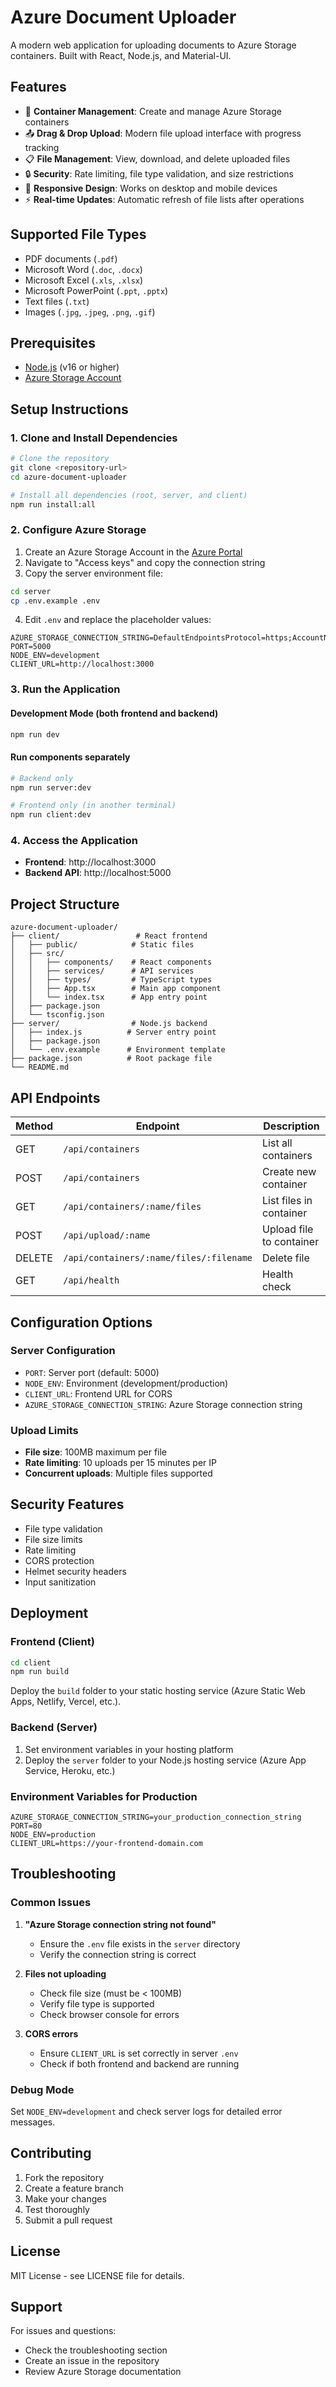 # Azure Document Uploader

A modern web application for uploading documents to Azure Storage containers. Built with React, Node.js, and Material-UI.

## Features

- 📁 **Container Management**: Create and manage Azure Storage containers
- 📤 **Drag & Drop Upload**: Modern file upload interface with progress tracking
- 📋 **File Management**: View, download, and delete uploaded files
- 🔒 **Security**: Rate limiting, file type validation, and size restrictions
- 📱 **Responsive Design**: Works on desktop and mobile devices
- ⚡ **Real-time Updates**: Automatic refresh of file lists after operations

## Supported File Types

- PDF documents (`.pdf`)
- Microsoft Word (`.doc`, `.docx`)
- Microsoft Excel (`.xls`, `.xlsx`)
- Microsoft PowerPoint (`.ppt`, `.pptx`)
- Text files (`.txt`)
- Images (`.jpg`, `.jpeg`, `.png`, `.gif`)

## Prerequisites

- [Node.js](https://nodejs.org/) (v16 or higher)
- [Azure Storage Account](https://docs.microsoft.com/en-us/azure/storage/common/storage-account-create)

## Setup Instructions

### 1. Clone and Install Dependencies

```bash
# Clone the repository
git clone <repository-url>
cd azure-document-uploader

# Install all dependencies (root, server, and client)
npm run install:all
```

### 2. Configure Azure Storage

1. Create an Azure Storage Account in the [Azure Portal](https://portal.azure.com)
2. Navigate to "Access keys" and copy the connection string
3. Copy the server environment file:

```bash
cd server
cp .env.example .env
```

4. Edit `.env` and replace the placeholder values:

```env
AZURE_STORAGE_CONNECTION_STRING=DefaultEndpointsProtocol=https;AccountName=your_account_name;AccountKey=your_account_key;EndpointSuffix=core.windows.net
PORT=5000
NODE_ENV=development
CLIENT_URL=http://localhost:3000
```

### 3. Run the Application

#### Development Mode (both frontend and backend)
```bash
npm run dev
```

#### Run components separately
```bash
# Backend only
npm run server:dev

# Frontend only (in another terminal)
npm run client:dev
```

### 4. Access the Application

- **Frontend**: http://localhost:3000
- **Backend API**: http://localhost:5000

## Project Structure

```
azure-document-uploader/
├── client/                 # React frontend
│   ├── public/            # Static files
│   ├── src/
│   │   ├── components/    # React components
│   │   ├── services/      # API services
│   │   ├── types/         # TypeScript types
│   │   ├── App.tsx        # Main app component
│   │   └── index.tsx      # App entry point
│   ├── package.json
│   └── tsconfig.json
├── server/                # Node.js backend
│   ├── index.js          # Server entry point
│   ├── package.json
│   └── .env.example      # Environment template
├── package.json          # Root package file
└── README.md
```

## API Endpoints

| Method | Endpoint | Description |
|--------|----------|-------------|
| GET | `/api/containers` | List all containers |
| POST | `/api/containers` | Create new container |
| GET | `/api/containers/:name/files` | List files in container |
| POST | `/api/upload/:name` | Upload file to container |
| DELETE | `/api/containers/:name/files/:filename` | Delete file |
| GET | `/api/health` | Health check |

## Configuration Options

### Server Configuration

- `PORT`: Server port (default: 5000)
- `NODE_ENV`: Environment (development/production)
- `CLIENT_URL`: Frontend URL for CORS
- `AZURE_STORAGE_CONNECTION_STRING`: Azure Storage connection string

### Upload Limits

- **File size**: 100MB maximum per file
- **Rate limiting**: 10 uploads per 15 minutes per IP
- **Concurrent uploads**: Multiple files supported

## Security Features

- File type validation
- File size limits
- Rate limiting
- CORS protection
- Helmet security headers
- Input sanitization

## Deployment

### Frontend (Client)

```bash
cd client
npm run build
```

Deploy the `build` folder to your static hosting service (Azure Static Web Apps, Netlify, Vercel, etc.).

### Backend (Server)

1. Set environment variables in your hosting platform
2. Deploy the `server` folder to your Node.js hosting service (Azure App Service, Heroku, etc.)

### Environment Variables for Production

```env
AZURE_STORAGE_CONNECTION_STRING=your_production_connection_string
PORT=80
NODE_ENV=production
CLIENT_URL=https://your-frontend-domain.com
```

## Troubleshooting

### Common Issues

1. **"Azure Storage connection string not found"**
   - Ensure the `.env` file exists in the `server` directory
   - Verify the connection string is correct

2. **Files not uploading**
   - Check file size (must be < 100MB)
   - Verify file type is supported
   - Check browser console for errors

3. **CORS errors**
   - Ensure `CLIENT_URL` is set correctly in server `.env`
   - Check if both frontend and backend are running

### Debug Mode

Set `NODE_ENV=development` and check server logs for detailed error messages.

## Contributing

1. Fork the repository
2. Create a feature branch
3. Make your changes
4. Test thoroughly
5. Submit a pull request

## License

MIT License - see LICENSE file for details.

## Support

For issues and questions:
- Check the troubleshooting section
- Create an issue in the repository
- Review Azure Storage documentation